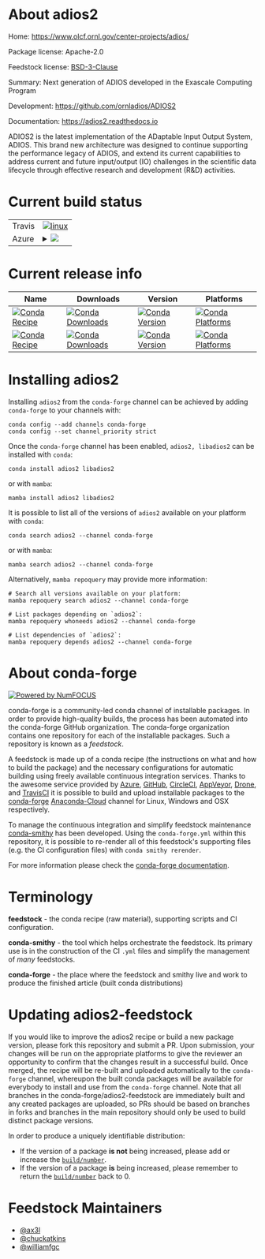 About adios2
============

Home: https://www.olcf.ornl.gov/center-projects/adios/

Package license: Apache-2.0

Feedstock license: [BSD-3-Clause](https://github.com/conda-forge/adios2-feedstock/blob/main/LICENSE.txt)

Summary: Next generation of ADIOS developed in the Exascale Computing Program

Development: https://github.com/ornladios/ADIOS2

Documentation: https://adios2.readthedocs.io

ADIOS2 is the latest implementation of the ADaptable Input Output System,
ADIOS. This brand new architecture was designed to continue supporting the
performance legacy of ADIOS, and extend its current capabilities to address
current and future input/output (IO) challenges in the scientific data
lifecycle through effective research and development (R&D) activities.


Current build status
====================


<table><tr>
    <td>Travis</td>
    <td>
      <a href="https://app.travis-ci.com/conda-forge/adios2-feedstock">
        <img alt="linux" src="https://img.shields.io/travis/com/conda-forge/adios2-feedstock/main.svg?label=Linux">
      </a>
    </td>
  </tr>
    
  <tr>
    <td>Azure</td>
    <td>
      <details>
        <summary>
          <a href="https://dev.azure.com/conda-forge/feedstock-builds/_build/latest?definitionId=7026&branchName=main">
            <img src="https://dev.azure.com/conda-forge/feedstock-builds/_apis/build/status/adios2-feedstock?branchName=main">
          </a>
        </summary>
        <table>
          <thead><tr><th>Variant</th><th>Status</th></tr></thead>
          <tbody><tr>
              <td>linux_64_mpimpichnumpy1.20python3.8.____cpythonpython_implcpython</td>
              <td>
                <a href="https://dev.azure.com/conda-forge/feedstock-builds/_build/latest?definitionId=7026&branchName=main">
                  <img src="https://dev.azure.com/conda-forge/feedstock-builds/_apis/build/status/adios2-feedstock?branchName=main&jobName=linux&configuration=linux_64_mpimpichnumpy1.20python3.8.____cpythonpython_implcpython" alt="variant">
                </a>
              </td>
            </tr><tr>
              <td>linux_64_mpimpichnumpy1.20python3.9.____cpythonpython_implcpython</td>
              <td>
                <a href="https://dev.azure.com/conda-forge/feedstock-builds/_build/latest?definitionId=7026&branchName=main">
                  <img src="https://dev.azure.com/conda-forge/feedstock-builds/_apis/build/status/adios2-feedstock?branchName=main&jobName=linux&configuration=linux_64_mpimpichnumpy1.20python3.9.____cpythonpython_implcpython" alt="variant">
                </a>
              </td>
            </tr><tr>
              <td>linux_64_mpimpichnumpy1.21python3.10.____cpythonpython_implcpython</td>
              <td>
                <a href="https://dev.azure.com/conda-forge/feedstock-builds/_build/latest?definitionId=7026&branchName=main">
                  <img src="https://dev.azure.com/conda-forge/feedstock-builds/_apis/build/status/adios2-feedstock?branchName=main&jobName=linux&configuration=linux_64_mpimpichnumpy1.21python3.10.____cpythonpython_implcpython" alt="variant">
                </a>
              </td>
            </tr><tr>
              <td>linux_64_mpimpichnumpy1.23python3.11.____cpythonpython_implcpython</td>
              <td>
                <a href="https://dev.azure.com/conda-forge/feedstock-builds/_build/latest?definitionId=7026&branchName=main">
                  <img src="https://dev.azure.com/conda-forge/feedstock-builds/_apis/build/status/adios2-feedstock?branchName=main&jobName=linux&configuration=linux_64_mpimpichnumpy1.23python3.11.____cpythonpython_implcpython" alt="variant">
                </a>
              </td>
            </tr><tr>
              <td>linux_64_mpinompinumpy1.20python3.8.____cpythonpython_implcpython</td>
              <td>
                <a href="https://dev.azure.com/conda-forge/feedstock-builds/_build/latest?definitionId=7026&branchName=main">
                  <img src="https://dev.azure.com/conda-forge/feedstock-builds/_apis/build/status/adios2-feedstock?branchName=main&jobName=linux&configuration=linux_64_mpinompinumpy1.20python3.8.____cpythonpython_implcpython" alt="variant">
                </a>
              </td>
            </tr><tr>
              <td>linux_64_mpinompinumpy1.20python3.9.____cpythonpython_implcpython</td>
              <td>
                <a href="https://dev.azure.com/conda-forge/feedstock-builds/_build/latest?definitionId=7026&branchName=main">
                  <img src="https://dev.azure.com/conda-forge/feedstock-builds/_apis/build/status/adios2-feedstock?branchName=main&jobName=linux&configuration=linux_64_mpinompinumpy1.20python3.9.____cpythonpython_implcpython" alt="variant">
                </a>
              </td>
            </tr><tr>
              <td>linux_64_mpinompinumpy1.21python3.10.____cpythonpython_implcpython</td>
              <td>
                <a href="https://dev.azure.com/conda-forge/feedstock-builds/_build/latest?definitionId=7026&branchName=main">
                  <img src="https://dev.azure.com/conda-forge/feedstock-builds/_apis/build/status/adios2-feedstock?branchName=main&jobName=linux&configuration=linux_64_mpinompinumpy1.21python3.10.____cpythonpython_implcpython" alt="variant">
                </a>
              </td>
            </tr><tr>
              <td>linux_64_mpinompinumpy1.23python3.11.____cpythonpython_implcpython</td>
              <td>
                <a href="https://dev.azure.com/conda-forge/feedstock-builds/_build/latest?definitionId=7026&branchName=main">
                  <img src="https://dev.azure.com/conda-forge/feedstock-builds/_apis/build/status/adios2-feedstock?branchName=main&jobName=linux&configuration=linux_64_mpinompinumpy1.23python3.11.____cpythonpython_implcpython" alt="variant">
                </a>
              </td>
            </tr><tr>
              <td>linux_64_mpiopenmpinumpy1.20python3.8.____cpythonpython_implcpython</td>
              <td>
                <a href="https://dev.azure.com/conda-forge/feedstock-builds/_build/latest?definitionId=7026&branchName=main">
                  <img src="https://dev.azure.com/conda-forge/feedstock-builds/_apis/build/status/adios2-feedstock?branchName=main&jobName=linux&configuration=linux_64_mpiopenmpinumpy1.20python3.8.____cpythonpython_implcpython" alt="variant">
                </a>
              </td>
            </tr><tr>
              <td>linux_64_mpiopenmpinumpy1.20python3.9.____cpythonpython_implcpython</td>
              <td>
                <a href="https://dev.azure.com/conda-forge/feedstock-builds/_build/latest?definitionId=7026&branchName=main">
                  <img src="https://dev.azure.com/conda-forge/feedstock-builds/_apis/build/status/adios2-feedstock?branchName=main&jobName=linux&configuration=linux_64_mpiopenmpinumpy1.20python3.9.____cpythonpython_implcpython" alt="variant">
                </a>
              </td>
            </tr><tr>
              <td>linux_64_mpiopenmpinumpy1.21python3.10.____cpythonpython_implcpython</td>
              <td>
                <a href="https://dev.azure.com/conda-forge/feedstock-builds/_build/latest?definitionId=7026&branchName=main">
                  <img src="https://dev.azure.com/conda-forge/feedstock-builds/_apis/build/status/adios2-feedstock?branchName=main&jobName=linux&configuration=linux_64_mpiopenmpinumpy1.21python3.10.____cpythonpython_implcpython" alt="variant">
                </a>
              </td>
            </tr><tr>
              <td>linux_64_mpiopenmpinumpy1.23python3.11.____cpythonpython_implcpython</td>
              <td>
                <a href="https://dev.azure.com/conda-forge/feedstock-builds/_build/latest?definitionId=7026&branchName=main">
                  <img src="https://dev.azure.com/conda-forge/feedstock-builds/_apis/build/status/adios2-feedstock?branchName=main&jobName=linux&configuration=linux_64_mpiopenmpinumpy1.23python3.11.____cpythonpython_implcpython" alt="variant">
                </a>
              </td>
            </tr><tr>
              <td>linux_aarch64_mpimpichnumpy1.20python3.8.____cpythonpython_implcpython</td>
              <td>
                <a href="https://dev.azure.com/conda-forge/feedstock-builds/_build/latest?definitionId=7026&branchName=main">
                  <img src="https://dev.azure.com/conda-forge/feedstock-builds/_apis/build/status/adios2-feedstock?branchName=main&jobName=linux&configuration=linux_aarch64_mpimpichnumpy1.20python3.8.____cpythonpython_implcpython" alt="variant">
                </a>
              </td>
            </tr><tr>
              <td>linux_aarch64_mpimpichnumpy1.20python3.9.____cpythonpython_implcpython</td>
              <td>
                <a href="https://dev.azure.com/conda-forge/feedstock-builds/_build/latest?definitionId=7026&branchName=main">
                  <img src="https://dev.azure.com/conda-forge/feedstock-builds/_apis/build/status/adios2-feedstock?branchName=main&jobName=linux&configuration=linux_aarch64_mpimpichnumpy1.20python3.9.____cpythonpython_implcpython" alt="variant">
                </a>
              </td>
            </tr><tr>
              <td>linux_aarch64_mpimpichnumpy1.21python3.10.____cpythonpython_implcpython</td>
              <td>
                <a href="https://dev.azure.com/conda-forge/feedstock-builds/_build/latest?definitionId=7026&branchName=main">
                  <img src="https://dev.azure.com/conda-forge/feedstock-builds/_apis/build/status/adios2-feedstock?branchName=main&jobName=linux&configuration=linux_aarch64_mpimpichnumpy1.21python3.10.____cpythonpython_implcpython" alt="variant">
                </a>
              </td>
            </tr><tr>
              <td>linux_aarch64_mpimpichnumpy1.23python3.11.____cpythonpython_implcpython</td>
              <td>
                <a href="https://dev.azure.com/conda-forge/feedstock-builds/_build/latest?definitionId=7026&branchName=main">
                  <img src="https://dev.azure.com/conda-forge/feedstock-builds/_apis/build/status/adios2-feedstock?branchName=main&jobName=linux&configuration=linux_aarch64_mpimpichnumpy1.23python3.11.____cpythonpython_implcpython" alt="variant">
                </a>
              </td>
            </tr><tr>
              <td>linux_aarch64_mpinompinumpy1.20python3.8.____cpythonpython_implcpython</td>
              <td>
                <a href="https://dev.azure.com/conda-forge/feedstock-builds/_build/latest?definitionId=7026&branchName=main">
                  <img src="https://dev.azure.com/conda-forge/feedstock-builds/_apis/build/status/adios2-feedstock?branchName=main&jobName=linux&configuration=linux_aarch64_mpinompinumpy1.20python3.8.____cpythonpython_implcpython" alt="variant">
                </a>
              </td>
            </tr><tr>
              <td>linux_aarch64_mpinompinumpy1.20python3.9.____cpythonpython_implcpython</td>
              <td>
                <a href="https://dev.azure.com/conda-forge/feedstock-builds/_build/latest?definitionId=7026&branchName=main">
                  <img src="https://dev.azure.com/conda-forge/feedstock-builds/_apis/build/status/adios2-feedstock?branchName=main&jobName=linux&configuration=linux_aarch64_mpinompinumpy1.20python3.9.____cpythonpython_implcpython" alt="variant">
                </a>
              </td>
            </tr><tr>
              <td>linux_aarch64_mpinompinumpy1.21python3.10.____cpythonpython_implcpython</td>
              <td>
                <a href="https://dev.azure.com/conda-forge/feedstock-builds/_build/latest?definitionId=7026&branchName=main">
                  <img src="https://dev.azure.com/conda-forge/feedstock-builds/_apis/build/status/adios2-feedstock?branchName=main&jobName=linux&configuration=linux_aarch64_mpinompinumpy1.21python3.10.____cpythonpython_implcpython" alt="variant">
                </a>
              </td>
            </tr><tr>
              <td>linux_aarch64_mpinompinumpy1.23python3.11.____cpythonpython_implcpython</td>
              <td>
                <a href="https://dev.azure.com/conda-forge/feedstock-builds/_build/latest?definitionId=7026&branchName=main">
                  <img src="https://dev.azure.com/conda-forge/feedstock-builds/_apis/build/status/adios2-feedstock?branchName=main&jobName=linux&configuration=linux_aarch64_mpinompinumpy1.23python3.11.____cpythonpython_implcpython" alt="variant">
                </a>
              </td>
            </tr><tr>
              <td>linux_aarch64_mpiopenmpinumpy1.20python3.8.____cpythonpython_implcpython</td>
              <td>
                <a href="https://dev.azure.com/conda-forge/feedstock-builds/_build/latest?definitionId=7026&branchName=main">
                  <img src="https://dev.azure.com/conda-forge/feedstock-builds/_apis/build/status/adios2-feedstock?branchName=main&jobName=linux&configuration=linux_aarch64_mpiopenmpinumpy1.20python3.8.____cpythonpython_implcpython" alt="variant">
                </a>
              </td>
            </tr><tr>
              <td>linux_aarch64_mpiopenmpinumpy1.20python3.9.____cpythonpython_implcpython</td>
              <td>
                <a href="https://dev.azure.com/conda-forge/feedstock-builds/_build/latest?definitionId=7026&branchName=main">
                  <img src="https://dev.azure.com/conda-forge/feedstock-builds/_apis/build/status/adios2-feedstock?branchName=main&jobName=linux&configuration=linux_aarch64_mpiopenmpinumpy1.20python3.9.____cpythonpython_implcpython" alt="variant">
                </a>
              </td>
            </tr><tr>
              <td>linux_aarch64_mpiopenmpinumpy1.21python3.10.____cpythonpython_implcpython</td>
              <td>
                <a href="https://dev.azure.com/conda-forge/feedstock-builds/_build/latest?definitionId=7026&branchName=main">
                  <img src="https://dev.azure.com/conda-forge/feedstock-builds/_apis/build/status/adios2-feedstock?branchName=main&jobName=linux&configuration=linux_aarch64_mpiopenmpinumpy1.21python3.10.____cpythonpython_implcpython" alt="variant">
                </a>
              </td>
            </tr><tr>
              <td>linux_aarch64_mpiopenmpinumpy1.23python3.11.____cpythonpython_implcpython</td>
              <td>
                <a href="https://dev.azure.com/conda-forge/feedstock-builds/_build/latest?definitionId=7026&branchName=main">
                  <img src="https://dev.azure.com/conda-forge/feedstock-builds/_apis/build/status/adios2-feedstock?branchName=main&jobName=linux&configuration=linux_aarch64_mpiopenmpinumpy1.23python3.11.____cpythonpython_implcpython" alt="variant">
                </a>
              </td>
            </tr><tr>
              <td>linux_ppc64le_mpimpichnumpy1.20python3.8.____cpythonpython_implcpython</td>
              <td>
                <a href="https://dev.azure.com/conda-forge/feedstock-builds/_build/latest?definitionId=7026&branchName=main">
                  <img src="https://dev.azure.com/conda-forge/feedstock-builds/_apis/build/status/adios2-feedstock?branchName=main&jobName=linux&configuration=linux_ppc64le_mpimpichnumpy1.20python3.8.____cpythonpython_implcpython" alt="variant">
                </a>
              </td>
            </tr><tr>
              <td>linux_ppc64le_mpimpichnumpy1.20python3.9.____cpythonpython_implcpython</td>
              <td>
                <a href="https://dev.azure.com/conda-forge/feedstock-builds/_build/latest?definitionId=7026&branchName=main">
                  <img src="https://dev.azure.com/conda-forge/feedstock-builds/_apis/build/status/adios2-feedstock?branchName=main&jobName=linux&configuration=linux_ppc64le_mpimpichnumpy1.20python3.9.____cpythonpython_implcpython" alt="variant">
                </a>
              </td>
            </tr><tr>
              <td>linux_ppc64le_mpimpichnumpy1.21python3.10.____cpythonpython_implcpython</td>
              <td>
                <a href="https://dev.azure.com/conda-forge/feedstock-builds/_build/latest?definitionId=7026&branchName=main">
                  <img src="https://dev.azure.com/conda-forge/feedstock-builds/_apis/build/status/adios2-feedstock?branchName=main&jobName=linux&configuration=linux_ppc64le_mpimpichnumpy1.21python3.10.____cpythonpython_implcpython" alt="variant">
                </a>
              </td>
            </tr><tr>
              <td>linux_ppc64le_mpimpichnumpy1.23python3.11.____cpythonpython_implcpython</td>
              <td>
                <a href="https://dev.azure.com/conda-forge/feedstock-builds/_build/latest?definitionId=7026&branchName=main">
                  <img src="https://dev.azure.com/conda-forge/feedstock-builds/_apis/build/status/adios2-feedstock?branchName=main&jobName=linux&configuration=linux_ppc64le_mpimpichnumpy1.23python3.11.____cpythonpython_implcpython" alt="variant">
                </a>
              </td>
            </tr><tr>
              <td>linux_ppc64le_mpinompinumpy1.20python3.8.____cpythonpython_implcpython</td>
              <td>
                <a href="https://dev.azure.com/conda-forge/feedstock-builds/_build/latest?definitionId=7026&branchName=main">
                  <img src="https://dev.azure.com/conda-forge/feedstock-builds/_apis/build/status/adios2-feedstock?branchName=main&jobName=linux&configuration=linux_ppc64le_mpinompinumpy1.20python3.8.____cpythonpython_implcpython" alt="variant">
                </a>
              </td>
            </tr><tr>
              <td>linux_ppc64le_mpinompinumpy1.20python3.9.____cpythonpython_implcpython</td>
              <td>
                <a href="https://dev.azure.com/conda-forge/feedstock-builds/_build/latest?definitionId=7026&branchName=main">
                  <img src="https://dev.azure.com/conda-forge/feedstock-builds/_apis/build/status/adios2-feedstock?branchName=main&jobName=linux&configuration=linux_ppc64le_mpinompinumpy1.20python3.9.____cpythonpython_implcpython" alt="variant">
                </a>
              </td>
            </tr><tr>
              <td>linux_ppc64le_mpinompinumpy1.21python3.10.____cpythonpython_implcpython</td>
              <td>
                <a href="https://dev.azure.com/conda-forge/feedstock-builds/_build/latest?definitionId=7026&branchName=main">
                  <img src="https://dev.azure.com/conda-forge/feedstock-builds/_apis/build/status/adios2-feedstock?branchName=main&jobName=linux&configuration=linux_ppc64le_mpinompinumpy1.21python3.10.____cpythonpython_implcpython" alt="variant">
                </a>
              </td>
            </tr><tr>
              <td>linux_ppc64le_mpinompinumpy1.23python3.11.____cpythonpython_implcpython</td>
              <td>
                <a href="https://dev.azure.com/conda-forge/feedstock-builds/_build/latest?definitionId=7026&branchName=main">
                  <img src="https://dev.azure.com/conda-forge/feedstock-builds/_apis/build/status/adios2-feedstock?branchName=main&jobName=linux&configuration=linux_ppc64le_mpinompinumpy1.23python3.11.____cpythonpython_implcpython" alt="variant">
                </a>
              </td>
            </tr><tr>
              <td>linux_ppc64le_mpiopenmpinumpy1.20python3.8.____cpythonpython_implcpython</td>
              <td>
                <a href="https://dev.azure.com/conda-forge/feedstock-builds/_build/latest?definitionId=7026&branchName=main">
                  <img src="https://dev.azure.com/conda-forge/feedstock-builds/_apis/build/status/adios2-feedstock?branchName=main&jobName=linux&configuration=linux_ppc64le_mpiopenmpinumpy1.20python3.8.____cpythonpython_implcpython" alt="variant">
                </a>
              </td>
            </tr><tr>
              <td>linux_ppc64le_mpiopenmpinumpy1.20python3.9.____cpythonpython_implcpython</td>
              <td>
                <a href="https://dev.azure.com/conda-forge/feedstock-builds/_build/latest?definitionId=7026&branchName=main">
                  <img src="https://dev.azure.com/conda-forge/feedstock-builds/_apis/build/status/adios2-feedstock?branchName=main&jobName=linux&configuration=linux_ppc64le_mpiopenmpinumpy1.20python3.9.____cpythonpython_implcpython" alt="variant">
                </a>
              </td>
            </tr><tr>
              <td>linux_ppc64le_mpiopenmpinumpy1.21python3.10.____cpythonpython_implcpython</td>
              <td>
                <a href="https://dev.azure.com/conda-forge/feedstock-builds/_build/latest?definitionId=7026&branchName=main">
                  <img src="https://dev.azure.com/conda-forge/feedstock-builds/_apis/build/status/adios2-feedstock?branchName=main&jobName=linux&configuration=linux_ppc64le_mpiopenmpinumpy1.21python3.10.____cpythonpython_implcpython" alt="variant">
                </a>
              </td>
            </tr><tr>
              <td>linux_ppc64le_mpiopenmpinumpy1.23python3.11.____cpythonpython_implcpython</td>
              <td>
                <a href="https://dev.azure.com/conda-forge/feedstock-builds/_build/latest?definitionId=7026&branchName=main">
                  <img src="https://dev.azure.com/conda-forge/feedstock-builds/_apis/build/status/adios2-feedstock?branchName=main&jobName=linux&configuration=linux_ppc64le_mpiopenmpinumpy1.23python3.11.____cpythonpython_implcpython" alt="variant">
                </a>
              </td>
            </tr><tr>
              <td>osx_64_mpimpichnumpy1.20python3.8.____cpythonpython_implcpython</td>
              <td>
                <a href="https://dev.azure.com/conda-forge/feedstock-builds/_build/latest?definitionId=7026&branchName=main">
                  <img src="https://dev.azure.com/conda-forge/feedstock-builds/_apis/build/status/adios2-feedstock?branchName=main&jobName=osx&configuration=osx_64_mpimpichnumpy1.20python3.8.____cpythonpython_implcpython" alt="variant">
                </a>
              </td>
            </tr><tr>
              <td>osx_64_mpimpichnumpy1.20python3.9.____cpythonpython_implcpython</td>
              <td>
                <a href="https://dev.azure.com/conda-forge/feedstock-builds/_build/latest?definitionId=7026&branchName=main">
                  <img src="https://dev.azure.com/conda-forge/feedstock-builds/_apis/build/status/adios2-feedstock?branchName=main&jobName=osx&configuration=osx_64_mpimpichnumpy1.20python3.9.____cpythonpython_implcpython" alt="variant">
                </a>
              </td>
            </tr><tr>
              <td>osx_64_mpimpichnumpy1.21python3.10.____cpythonpython_implcpython</td>
              <td>
                <a href="https://dev.azure.com/conda-forge/feedstock-builds/_build/latest?definitionId=7026&branchName=main">
                  <img src="https://dev.azure.com/conda-forge/feedstock-builds/_apis/build/status/adios2-feedstock?branchName=main&jobName=osx&configuration=osx_64_mpimpichnumpy1.21python3.10.____cpythonpython_implcpython" alt="variant">
                </a>
              </td>
            </tr><tr>
              <td>osx_64_mpimpichnumpy1.23python3.11.____cpythonpython_implcpython</td>
              <td>
                <a href="https://dev.azure.com/conda-forge/feedstock-builds/_build/latest?definitionId=7026&branchName=main">
                  <img src="https://dev.azure.com/conda-forge/feedstock-builds/_apis/build/status/adios2-feedstock?branchName=main&jobName=osx&configuration=osx_64_mpimpichnumpy1.23python3.11.____cpythonpython_implcpython" alt="variant">
                </a>
              </td>
            </tr><tr>
              <td>osx_64_mpinompinumpy1.20python3.8.____cpythonpython_implcpython</td>
              <td>
                <a href="https://dev.azure.com/conda-forge/feedstock-builds/_build/latest?definitionId=7026&branchName=main">
                  <img src="https://dev.azure.com/conda-forge/feedstock-builds/_apis/build/status/adios2-feedstock?branchName=main&jobName=osx&configuration=osx_64_mpinompinumpy1.20python3.8.____cpythonpython_implcpython" alt="variant">
                </a>
              </td>
            </tr><tr>
              <td>osx_64_mpinompinumpy1.20python3.9.____cpythonpython_implcpython</td>
              <td>
                <a href="https://dev.azure.com/conda-forge/feedstock-builds/_build/latest?definitionId=7026&branchName=main">
                  <img src="https://dev.azure.com/conda-forge/feedstock-builds/_apis/build/status/adios2-feedstock?branchName=main&jobName=osx&configuration=osx_64_mpinompinumpy1.20python3.9.____cpythonpython_implcpython" alt="variant">
                </a>
              </td>
            </tr><tr>
              <td>osx_64_mpinompinumpy1.21python3.10.____cpythonpython_implcpython</td>
              <td>
                <a href="https://dev.azure.com/conda-forge/feedstock-builds/_build/latest?definitionId=7026&branchName=main">
                  <img src="https://dev.azure.com/conda-forge/feedstock-builds/_apis/build/status/adios2-feedstock?branchName=main&jobName=osx&configuration=osx_64_mpinompinumpy1.21python3.10.____cpythonpython_implcpython" alt="variant">
                </a>
              </td>
            </tr><tr>
              <td>osx_64_mpinompinumpy1.23python3.11.____cpythonpython_implcpython</td>
              <td>
                <a href="https://dev.azure.com/conda-forge/feedstock-builds/_build/latest?definitionId=7026&branchName=main">
                  <img src="https://dev.azure.com/conda-forge/feedstock-builds/_apis/build/status/adios2-feedstock?branchName=main&jobName=osx&configuration=osx_64_mpinompinumpy1.23python3.11.____cpythonpython_implcpython" alt="variant">
                </a>
              </td>
            </tr><tr>
              <td>osx_64_mpiopenmpinumpy1.20python3.8.____cpythonpython_implcpython</td>
              <td>
                <a href="https://dev.azure.com/conda-forge/feedstock-builds/_build/latest?definitionId=7026&branchName=main">
                  <img src="https://dev.azure.com/conda-forge/feedstock-builds/_apis/build/status/adios2-feedstock?branchName=main&jobName=osx&configuration=osx_64_mpiopenmpinumpy1.20python3.8.____cpythonpython_implcpython" alt="variant">
                </a>
              </td>
            </tr><tr>
              <td>osx_64_mpiopenmpinumpy1.20python3.9.____cpythonpython_implcpython</td>
              <td>
                <a href="https://dev.azure.com/conda-forge/feedstock-builds/_build/latest?definitionId=7026&branchName=main">
                  <img src="https://dev.azure.com/conda-forge/feedstock-builds/_apis/build/status/adios2-feedstock?branchName=main&jobName=osx&configuration=osx_64_mpiopenmpinumpy1.20python3.9.____cpythonpython_implcpython" alt="variant">
                </a>
              </td>
            </tr><tr>
              <td>osx_64_mpiopenmpinumpy1.21python3.10.____cpythonpython_implcpython</td>
              <td>
                <a href="https://dev.azure.com/conda-forge/feedstock-builds/_build/latest?definitionId=7026&branchName=main">
                  <img src="https://dev.azure.com/conda-forge/feedstock-builds/_apis/build/status/adios2-feedstock?branchName=main&jobName=osx&configuration=osx_64_mpiopenmpinumpy1.21python3.10.____cpythonpython_implcpython" alt="variant">
                </a>
              </td>
            </tr><tr>
              <td>osx_64_mpiopenmpinumpy1.23python3.11.____cpythonpython_implcpython</td>
              <td>
                <a href="https://dev.azure.com/conda-forge/feedstock-builds/_build/latest?definitionId=7026&branchName=main">
                  <img src="https://dev.azure.com/conda-forge/feedstock-builds/_apis/build/status/adios2-feedstock?branchName=main&jobName=osx&configuration=osx_64_mpiopenmpinumpy1.23python3.11.____cpythonpython_implcpython" alt="variant">
                </a>
              </td>
            </tr><tr>
              <td>osx_arm64_mpimpichnumpy1.20python3.8.____cpython</td>
              <td>
                <a href="https://dev.azure.com/conda-forge/feedstock-builds/_build/latest?definitionId=7026&branchName=main">
                  <img src="https://dev.azure.com/conda-forge/feedstock-builds/_apis/build/status/adios2-feedstock?branchName=main&jobName=osx&configuration=osx_arm64_mpimpichnumpy1.20python3.8.____cpython" alt="variant">
                </a>
              </td>
            </tr><tr>
              <td>osx_arm64_mpimpichnumpy1.20python3.9.____cpython</td>
              <td>
                <a href="https://dev.azure.com/conda-forge/feedstock-builds/_build/latest?definitionId=7026&branchName=main">
                  <img src="https://dev.azure.com/conda-forge/feedstock-builds/_apis/build/status/adios2-feedstock?branchName=main&jobName=osx&configuration=osx_arm64_mpimpichnumpy1.20python3.9.____cpython" alt="variant">
                </a>
              </td>
            </tr><tr>
              <td>osx_arm64_mpimpichnumpy1.21python3.10.____cpython</td>
              <td>
                <a href="https://dev.azure.com/conda-forge/feedstock-builds/_build/latest?definitionId=7026&branchName=main">
                  <img src="https://dev.azure.com/conda-forge/feedstock-builds/_apis/build/status/adios2-feedstock?branchName=main&jobName=osx&configuration=osx_arm64_mpimpichnumpy1.21python3.10.____cpython" alt="variant">
                </a>
              </td>
            </tr><tr>
              <td>osx_arm64_mpimpichnumpy1.23python3.11.____cpython</td>
              <td>
                <a href="https://dev.azure.com/conda-forge/feedstock-builds/_build/latest?definitionId=7026&branchName=main">
                  <img src="https://dev.azure.com/conda-forge/feedstock-builds/_apis/build/status/adios2-feedstock?branchName=main&jobName=osx&configuration=osx_arm64_mpimpichnumpy1.23python3.11.____cpython" alt="variant">
                </a>
              </td>
            </tr><tr>
              <td>osx_arm64_mpinompinumpy1.20python3.8.____cpython</td>
              <td>
                <a href="https://dev.azure.com/conda-forge/feedstock-builds/_build/latest?definitionId=7026&branchName=main">
                  <img src="https://dev.azure.com/conda-forge/feedstock-builds/_apis/build/status/adios2-feedstock?branchName=main&jobName=osx&configuration=osx_arm64_mpinompinumpy1.20python3.8.____cpython" alt="variant">
                </a>
              </td>
            </tr><tr>
              <td>osx_arm64_mpinompinumpy1.20python3.9.____cpython</td>
              <td>
                <a href="https://dev.azure.com/conda-forge/feedstock-builds/_build/latest?definitionId=7026&branchName=main">
                  <img src="https://dev.azure.com/conda-forge/feedstock-builds/_apis/build/status/adios2-feedstock?branchName=main&jobName=osx&configuration=osx_arm64_mpinompinumpy1.20python3.9.____cpython" alt="variant">
                </a>
              </td>
            </tr><tr>
              <td>osx_arm64_mpinompinumpy1.21python3.10.____cpython</td>
              <td>
                <a href="https://dev.azure.com/conda-forge/feedstock-builds/_build/latest?definitionId=7026&branchName=main">
                  <img src="https://dev.azure.com/conda-forge/feedstock-builds/_apis/build/status/adios2-feedstock?branchName=main&jobName=osx&configuration=osx_arm64_mpinompinumpy1.21python3.10.____cpython" alt="variant">
                </a>
              </td>
            </tr><tr>
              <td>osx_arm64_mpinompinumpy1.23python3.11.____cpython</td>
              <td>
                <a href="https://dev.azure.com/conda-forge/feedstock-builds/_build/latest?definitionId=7026&branchName=main">
                  <img src="https://dev.azure.com/conda-forge/feedstock-builds/_apis/build/status/adios2-feedstock?branchName=main&jobName=osx&configuration=osx_arm64_mpinompinumpy1.23python3.11.____cpython" alt="variant">
                </a>
              </td>
            </tr><tr>
              <td>osx_arm64_mpiopenmpinumpy1.20python3.8.____cpython</td>
              <td>
                <a href="https://dev.azure.com/conda-forge/feedstock-builds/_build/latest?definitionId=7026&branchName=main">
                  <img src="https://dev.azure.com/conda-forge/feedstock-builds/_apis/build/status/adios2-feedstock?branchName=main&jobName=osx&configuration=osx_arm64_mpiopenmpinumpy1.20python3.8.____cpython" alt="variant">
                </a>
              </td>
            </tr><tr>
              <td>osx_arm64_mpiopenmpinumpy1.20python3.9.____cpython</td>
              <td>
                <a href="https://dev.azure.com/conda-forge/feedstock-builds/_build/latest?definitionId=7026&branchName=main">
                  <img src="https://dev.azure.com/conda-forge/feedstock-builds/_apis/build/status/adios2-feedstock?branchName=main&jobName=osx&configuration=osx_arm64_mpiopenmpinumpy1.20python3.9.____cpython" alt="variant">
                </a>
              </td>
            </tr><tr>
              <td>osx_arm64_mpiopenmpinumpy1.21python3.10.____cpython</td>
              <td>
                <a href="https://dev.azure.com/conda-forge/feedstock-builds/_build/latest?definitionId=7026&branchName=main">
                  <img src="https://dev.azure.com/conda-forge/feedstock-builds/_apis/build/status/adios2-feedstock?branchName=main&jobName=osx&configuration=osx_arm64_mpiopenmpinumpy1.21python3.10.____cpython" alt="variant">
                </a>
              </td>
            </tr><tr>
              <td>osx_arm64_mpiopenmpinumpy1.23python3.11.____cpython</td>
              <td>
                <a href="https://dev.azure.com/conda-forge/feedstock-builds/_build/latest?definitionId=7026&branchName=main">
                  <img src="https://dev.azure.com/conda-forge/feedstock-builds/_apis/build/status/adios2-feedstock?branchName=main&jobName=osx&configuration=osx_arm64_mpiopenmpinumpy1.23python3.11.____cpython" alt="variant">
                </a>
              </td>
            </tr><tr>
              <td>win_64_numpy1.20python3.8.____cpythonpython_implcpython</td>
              <td>
                <a href="https://dev.azure.com/conda-forge/feedstock-builds/_build/latest?definitionId=7026&branchName=main">
                  <img src="https://dev.azure.com/conda-forge/feedstock-builds/_apis/build/status/adios2-feedstock?branchName=main&jobName=win&configuration=win_64_numpy1.20python3.8.____cpythonpython_implcpython" alt="variant">
                </a>
              </td>
            </tr><tr>
              <td>win_64_numpy1.20python3.9.____cpythonpython_implcpython</td>
              <td>
                <a href="https://dev.azure.com/conda-forge/feedstock-builds/_build/latest?definitionId=7026&branchName=main">
                  <img src="https://dev.azure.com/conda-forge/feedstock-builds/_apis/build/status/adios2-feedstock?branchName=main&jobName=win&configuration=win_64_numpy1.20python3.9.____cpythonpython_implcpython" alt="variant">
                </a>
              </td>
            </tr><tr>
              <td>win_64_numpy1.21python3.10.____cpythonpython_implcpython</td>
              <td>
                <a href="https://dev.azure.com/conda-forge/feedstock-builds/_build/latest?definitionId=7026&branchName=main">
                  <img src="https://dev.azure.com/conda-forge/feedstock-builds/_apis/build/status/adios2-feedstock?branchName=main&jobName=win&configuration=win_64_numpy1.21python3.10.____cpythonpython_implcpython" alt="variant">
                </a>
              </td>
            </tr><tr>
              <td>win_64_numpy1.23python3.11.____cpythonpython_implcpython</td>
              <td>
                <a href="https://dev.azure.com/conda-forge/feedstock-builds/_build/latest?definitionId=7026&branchName=main">
                  <img src="https://dev.azure.com/conda-forge/feedstock-builds/_apis/build/status/adios2-feedstock?branchName=main&jobName=win&configuration=win_64_numpy1.23python3.11.____cpythonpython_implcpython" alt="variant">
                </a>
              </td>
            </tr>
          </tbody>
        </table>
      </details>
    </td>
  </tr>
</table>

Current release info
====================

| Name | Downloads | Version | Platforms |
| --- | --- | --- | --- |
| [![Conda Recipe](https://img.shields.io/badge/recipe-adios2-green.svg)](https://anaconda.org/conda-forge/adios2) | [![Conda Downloads](https://img.shields.io/conda/dn/conda-forge/adios2.svg)](https://anaconda.org/conda-forge/adios2) | [![Conda Version](https://img.shields.io/conda/vn/conda-forge/adios2.svg)](https://anaconda.org/conda-forge/adios2) | [![Conda Platforms](https://img.shields.io/conda/pn/conda-forge/adios2.svg)](https://anaconda.org/conda-forge/adios2) |
| [![Conda Recipe](https://img.shields.io/badge/recipe-libadios2-green.svg)](https://anaconda.org/conda-forge/libadios2) | [![Conda Downloads](https://img.shields.io/conda/dn/conda-forge/libadios2.svg)](https://anaconda.org/conda-forge/libadios2) | [![Conda Version](https://img.shields.io/conda/vn/conda-forge/libadios2.svg)](https://anaconda.org/conda-forge/libadios2) | [![Conda Platforms](https://img.shields.io/conda/pn/conda-forge/libadios2.svg)](https://anaconda.org/conda-forge/libadios2) |

Installing adios2
=================

Installing `adios2` from the `conda-forge` channel can be achieved by adding `conda-forge` to your channels with:

```
conda config --add channels conda-forge
conda config --set channel_priority strict
```

Once the `conda-forge` channel has been enabled, `adios2, libadios2` can be installed with `conda`:

```
conda install adios2 libadios2
```

or with `mamba`:

```
mamba install adios2 libadios2
```

It is possible to list all of the versions of `adios2` available on your platform with `conda`:

```
conda search adios2 --channel conda-forge
```

or with `mamba`:

```
mamba search adios2 --channel conda-forge
```

Alternatively, `mamba repoquery` may provide more information:

```
# Search all versions available on your platform:
mamba repoquery search adios2 --channel conda-forge

# List packages depending on `adios2`:
mamba repoquery whoneeds adios2 --channel conda-forge

# List dependencies of `adios2`:
mamba repoquery depends adios2 --channel conda-forge
```


About conda-forge
=================

[![Powered by
NumFOCUS](https://img.shields.io/badge/powered%20by-NumFOCUS-orange.svg?style=flat&colorA=E1523D&colorB=007D8A)](https://numfocus.org)

conda-forge is a community-led conda channel of installable packages.
In order to provide high-quality builds, the process has been automated into the
conda-forge GitHub organization. The conda-forge organization contains one repository
for each of the installable packages. Such a repository is known as a *feedstock*.

A feedstock is made up of a conda recipe (the instructions on what and how to build
the package) and the necessary configurations for automatic building using freely
available continuous integration services. Thanks to the awesome service provided by
[Azure](https://azure.microsoft.com/en-us/services/devops/), [GitHub](https://github.com/),
[CircleCI](https://circleci.com/), [AppVeyor](https://www.appveyor.com/),
[Drone](https://cloud.drone.io/welcome), and [TravisCI](https://travis-ci.com/)
it is possible to build and upload installable packages to the
[conda-forge](https://anaconda.org/conda-forge) [Anaconda-Cloud](https://anaconda.org/)
channel for Linux, Windows and OSX respectively.

To manage the continuous integration and simplify feedstock maintenance
[conda-smithy](https://github.com/conda-forge/conda-smithy) has been developed.
Using the ``conda-forge.yml`` within this repository, it is possible to re-render all of
this feedstock's supporting files (e.g. the CI configuration files) with ``conda smithy rerender``.

For more information please check the [conda-forge documentation](https://conda-forge.org/docs/).

Terminology
===========

**feedstock** - the conda recipe (raw material), supporting scripts and CI configuration.

**conda-smithy** - the tool which helps orchestrate the feedstock.
                   Its primary use is in the construction of the CI ``.yml`` files
                   and simplify the management of *many* feedstocks.

**conda-forge** - the place where the feedstock and smithy live and work to
                  produce the finished article (built conda distributions)


Updating adios2-feedstock
=========================

If you would like to improve the adios2 recipe or build a new
package version, please fork this repository and submit a PR. Upon submission,
your changes will be run on the appropriate platforms to give the reviewer an
opportunity to confirm that the changes result in a successful build. Once
merged, the recipe will be re-built and uploaded automatically to the
`conda-forge` channel, whereupon the built conda packages will be available for
everybody to install and use from the `conda-forge` channel.
Note that all branches in the conda-forge/adios2-feedstock are
immediately built and any created packages are uploaded, so PRs should be based
on branches in forks and branches in the main repository should only be used to
build distinct package versions.

In order to produce a uniquely identifiable distribution:
 * If the version of a package **is not** being increased, please add or increase
   the [``build/number``](https://docs.conda.io/projects/conda-build/en/latest/resources/define-metadata.html#build-number-and-string).
 * If the version of a package **is** being increased, please remember to return
   the [``build/number``](https://docs.conda.io/projects/conda-build/en/latest/resources/define-metadata.html#build-number-and-string)
   back to 0.

Feedstock Maintainers
=====================

* [@ax3l](https://github.com/ax3l/)
* [@chuckatkins](https://github.com/chuckatkins/)
* [@williamfgc](https://github.com/williamfgc/)

